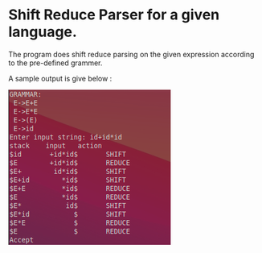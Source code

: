 #  Shift Reduce Parser for a given language.

The program does shift reduce parsing on the given expression according to the pre-defined grammer.

A sample output is give below :

<kbd><img src="https://github.com/MaheshBabu11/S7-CSE-Compiler-lab-KTU/blob/main/exp7/output.png"/></kbd>

